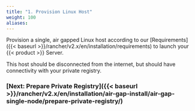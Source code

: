 ```yaml
---
title: "1. Provision Linux Host"
weight: 100
aliases:
---
```


Provision a single, air gapped Linux host according to our [Requirements]({{< baseurl >}}/rancher/v2.x/en/installation/requirements) to launch your {{< product >}} Server.

This host should be disconnected from the internet, but should have connectivity with your private registry.

### [Next: Prepare Private Registry]({{< baseurl >}}/rancher/v2.x/en/installation/air-gap-install/air-gap-single-node/prepare-private-registry/)
